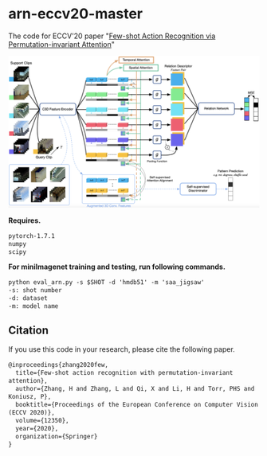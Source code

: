 # arn-eccv20-master
The code for ECCV'20 paper "[Few-shot Action Recognition via Permutation-invariant Attention](http://www.ecva.net/papers/eccv_2020/papers_ECCV/papers/123500511.pdf)"<br/>

![Pipline of ARN](docs/arn.png)

__Requires.__
```
pytorch-1.7.1
numpy
scipy
```


__For miniImagenet training and testing, run following commands.__

```
python eval_arn.py -s $SHOT -d 'hmdb51' -m 'saa_jigsaw'
-s: shot number
-d: dataset
-m: model name
```

## Citation
If you use this code in your research, please cite the following paper.

```
@inproceedings{zhang2020few,
  title={Few-shot action recognition with permutation-invariant attention},
  author={Zhang, H and Zhang, L and Qi, X and Li, H and Torr, PHS and Koniusz, P},
  booktitle={Proceedings of the European Conference on Computer Vision (ECCV 2020)},
  volume={12350},
  year={2020},
  organization={Springer}
}
```
